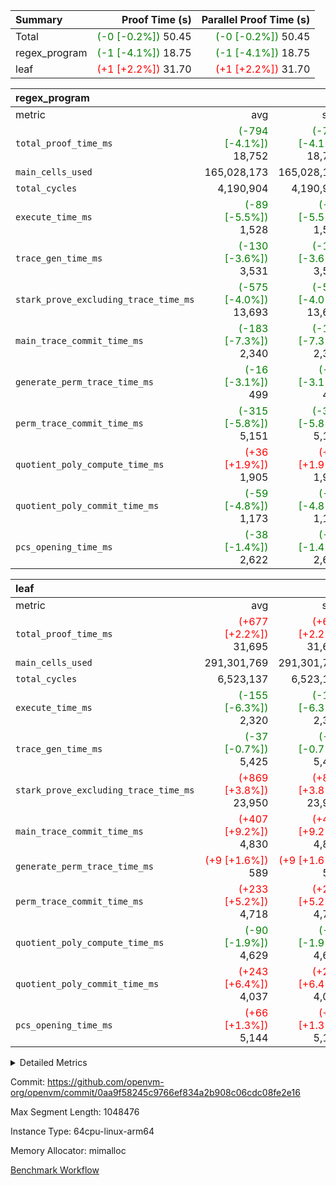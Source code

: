 | Summary | Proof Time (s) | Parallel Proof Time (s) |
|:---|---:|---:|
| Total | <span style='color: green'>(-0 [-0.2%])</span> 50.45 | <span style='color: green'>(-0 [-0.2%])</span> 50.45 |
| regex_program | <span style='color: green'>(-1 [-4.1%])</span> 18.75 | <span style='color: green'>(-1 [-4.1%])</span> 18.75 |
| leaf | <span style='color: red'>(+1 [+2.2%])</span> 31.70 | <span style='color: red'>(+1 [+2.2%])</span> 31.70 |


| regex_program |||||
|:---|---:|---:|---:|---:|
|metric|avg|sum|max|min|
| `total_proof_time_ms ` | <span style='color: green'>(-794 [-4.1%])</span> 18,752 | <span style='color: green'>(-794 [-4.1%])</span> 18,752 | <span style='color: green'>(-794 [-4.1%])</span> 18,752 | <span style='color: green'>(-794 [-4.1%])</span> 18,752 |
| `main_cells_used     ` |  165,028,173 |  165,028,173 |  165,028,173 |  165,028,173 |
| `total_cycles        ` |  4,190,904 |  4,190,904 |  4,190,904 |  4,190,904 |
| `execute_time_ms     ` | <span style='color: green'>(-89 [-5.5%])</span> 1,528 | <span style='color: green'>(-89 [-5.5%])</span> 1,528 | <span style='color: green'>(-89 [-5.5%])</span> 1,528 | <span style='color: green'>(-89 [-5.5%])</span> 1,528 |
| `trace_gen_time_ms   ` | <span style='color: green'>(-130 [-3.6%])</span> 3,531 | <span style='color: green'>(-130 [-3.6%])</span> 3,531 | <span style='color: green'>(-130 [-3.6%])</span> 3,531 | <span style='color: green'>(-130 [-3.6%])</span> 3,531 |
| `stark_prove_excluding_trace_time_ms` | <span style='color: green'>(-575 [-4.0%])</span> 13,693 | <span style='color: green'>(-575 [-4.0%])</span> 13,693 | <span style='color: green'>(-575 [-4.0%])</span> 13,693 | <span style='color: green'>(-575 [-4.0%])</span> 13,693 |
| `main_trace_commit_time_ms` | <span style='color: green'>(-183 [-7.3%])</span> 2,340 | <span style='color: green'>(-183 [-7.3%])</span> 2,340 | <span style='color: green'>(-183 [-7.3%])</span> 2,340 | <span style='color: green'>(-183 [-7.3%])</span> 2,340 |
| `generate_perm_trace_time_ms` | <span style='color: green'>(-16 [-3.1%])</span> 499 | <span style='color: green'>(-16 [-3.1%])</span> 499 | <span style='color: green'>(-16 [-3.1%])</span> 499 | <span style='color: green'>(-16 [-3.1%])</span> 499 |
| `perm_trace_commit_time_ms` | <span style='color: green'>(-315 [-5.8%])</span> 5,151 | <span style='color: green'>(-315 [-5.8%])</span> 5,151 | <span style='color: green'>(-315 [-5.8%])</span> 5,151 | <span style='color: green'>(-315 [-5.8%])</span> 5,151 |
| `quotient_poly_compute_time_ms` | <span style='color: red'>(+36 [+1.9%])</span> 1,905 | <span style='color: red'>(+36 [+1.9%])</span> 1,905 | <span style='color: red'>(+36 [+1.9%])</span> 1,905 | <span style='color: red'>(+36 [+1.9%])</span> 1,905 |
| `quotient_poly_commit_time_ms` | <span style='color: green'>(-59 [-4.8%])</span> 1,173 | <span style='color: green'>(-59 [-4.8%])</span> 1,173 | <span style='color: green'>(-59 [-4.8%])</span> 1,173 | <span style='color: green'>(-59 [-4.8%])</span> 1,173 |
| `pcs_opening_time_ms ` | <span style='color: green'>(-38 [-1.4%])</span> 2,622 | <span style='color: green'>(-38 [-1.4%])</span> 2,622 | <span style='color: green'>(-38 [-1.4%])</span> 2,622 | <span style='color: green'>(-38 [-1.4%])</span> 2,622 |

| leaf |||||
|:---|---:|---:|---:|---:|
|metric|avg|sum|max|min|
| `total_proof_time_ms ` | <span style='color: red'>(+677 [+2.2%])</span> 31,695 | <span style='color: red'>(+677 [+2.2%])</span> 31,695 | <span style='color: red'>(+677 [+2.2%])</span> 31,695 | <span style='color: red'>(+677 [+2.2%])</span> 31,695 |
| `main_cells_used     ` |  291,301,769 |  291,301,769 |  291,301,769 |  291,301,769 |
| `total_cycles        ` |  6,523,137 |  6,523,137 |  6,523,137 |  6,523,137 |
| `execute_time_ms     ` | <span style='color: green'>(-155 [-6.3%])</span> 2,320 | <span style='color: green'>(-155 [-6.3%])</span> 2,320 | <span style='color: green'>(-155 [-6.3%])</span> 2,320 | <span style='color: green'>(-155 [-6.3%])</span> 2,320 |
| `trace_gen_time_ms   ` | <span style='color: green'>(-37 [-0.7%])</span> 5,425 | <span style='color: green'>(-37 [-0.7%])</span> 5,425 | <span style='color: green'>(-37 [-0.7%])</span> 5,425 | <span style='color: green'>(-37 [-0.7%])</span> 5,425 |
| `stark_prove_excluding_trace_time_ms` | <span style='color: red'>(+869 [+3.8%])</span> 23,950 | <span style='color: red'>(+869 [+3.8%])</span> 23,950 | <span style='color: red'>(+869 [+3.8%])</span> 23,950 | <span style='color: red'>(+869 [+3.8%])</span> 23,950 |
| `main_trace_commit_time_ms` | <span style='color: red'>(+407 [+9.2%])</span> 4,830 | <span style='color: red'>(+407 [+9.2%])</span> 4,830 | <span style='color: red'>(+407 [+9.2%])</span> 4,830 | <span style='color: red'>(+407 [+9.2%])</span> 4,830 |
| `generate_perm_trace_time_ms` | <span style='color: red'>(+9 [+1.6%])</span> 589 | <span style='color: red'>(+9 [+1.6%])</span> 589 | <span style='color: red'>(+9 [+1.6%])</span> 589 | <span style='color: red'>(+9 [+1.6%])</span> 589 |
| `perm_trace_commit_time_ms` | <span style='color: red'>(+233 [+5.2%])</span> 4,718 | <span style='color: red'>(+233 [+5.2%])</span> 4,718 | <span style='color: red'>(+233 [+5.2%])</span> 4,718 | <span style='color: red'>(+233 [+5.2%])</span> 4,718 |
| `quotient_poly_compute_time_ms` | <span style='color: green'>(-90 [-1.9%])</span> 4,629 | <span style='color: green'>(-90 [-1.9%])</span> 4,629 | <span style='color: green'>(-90 [-1.9%])</span> 4,629 | <span style='color: green'>(-90 [-1.9%])</span> 4,629 |
| `quotient_poly_commit_time_ms` | <span style='color: red'>(+243 [+6.4%])</span> 4,037 | <span style='color: red'>(+243 [+6.4%])</span> 4,037 | <span style='color: red'>(+243 [+6.4%])</span> 4,037 | <span style='color: red'>(+243 [+6.4%])</span> 4,037 |
| `pcs_opening_time_ms ` | <span style='color: red'>(+66 [+1.3%])</span> 5,144 | <span style='color: red'>(+66 [+1.3%])</span> 5,144 | <span style='color: red'>(+66 [+1.3%])</span> 5,144 | <span style='color: red'>(+66 [+1.3%])</span> 5,144 |



<details>
<summary>Detailed Metrics</summary>

| group | num_segments | keygen_time_ms | commit_exe_time_ms |
| --- | --- | --- | --- |
| regex_program | 1 | 707 | 46 | 

| group | air_name | quotient_deg | interactions | constraints |
| --- | --- | --- | --- | --- |
| leaf | AccessAdapterAir<2> | 4 | 5 | 12 | 
| leaf | AccessAdapterAir<4> | 4 | 5 | 12 | 
| leaf | AccessAdapterAir<8> | 4 | 5 | 12 | 
| leaf | FriReducedOpeningAir | 4 | 35 | 59 | 
| leaf | NativePoseidon2Air<BabyBearParameters>, 1> | 4 | 31 | 302 | 
| leaf | PhantomAir | 4 | 3 | 4 | 
| leaf | ProgramAir | 1 | 1 | 4 | 
| leaf | VariableRangeCheckerAir | 1 | 1 | 4 | 
| leaf | VmAirWrapper<BranchNativeAdapterAir, BranchEqualCoreAir<1> | 2 | 11 | 23 | 
| leaf | VmAirWrapper<JalNativeAdapterAir, JalCoreAir> | 4 | 7 | 6 | 
| leaf | VmAirWrapper<NativeAdapterAir<2, 0>, PublicValuesCoreAir> | 4 | 11 | 23 | 
| leaf | VmAirWrapper<NativeAdapterAir<2, 1>, FieldArithmeticCoreAir> | 4 | 15 | 23 | 
| leaf | VmAirWrapper<NativeLoadStoreAdapterAir<1>, NativeLoadStoreCoreAir<1> | 4 | 19 | 31 | 
| leaf | VmAirWrapper<NativeVectorizedAdapterAir<4>, FieldExtensionCoreAir> | 4 | 15 | 23 | 
| leaf | VmConnectorAir | 4 | 3 | 8 | 
| leaf | VolatileBoundaryAir | 4 | 4 | 16 | 
| regex_program | AccessAdapterAir<16> | 2 | 5 | 14 | 
| regex_program | AccessAdapterAir<2> | 2 | 5 | 14 | 
| regex_program | AccessAdapterAir<32> | 2 | 5 | 14 | 
| regex_program | AccessAdapterAir<4> | 2 | 5 | 14 | 
| regex_program | AccessAdapterAir<64> | 2 | 5 | 14 | 
| regex_program | AccessAdapterAir<8> | 2 | 5 | 14 | 
| regex_program | BitwiseOperationLookupAir<8> | 2 | 2 | 4 | 
| regex_program | KeccakVmAir | 2 | 321 | 4,571 | 
| regex_program | MemoryMerkleAir<8> | 2 | 4 | 40 | 
| regex_program | PersistentBoundaryAir<8> | 2 | 3 | 6 | 
| regex_program | PhantomAir | 2 | 3 | 5 | 
| regex_program | Poseidon2PeripheryAir<BabyBearParameters>, 1> | 2 | 1 | 286 | 
| regex_program | ProgramAir | 1 | 1 | 4 | 
| regex_program | RangeTupleCheckerAir<2> | 1 | 1 | 4 | 
| regex_program | VariableRangeCheckerAir | 1 | 1 | 4 | 
| regex_program | VmAirWrapper<Rv32BaseAluAdapterAir, BaseAluCoreAir<4, 8> | 2 | 19 | 43 | 
| regex_program | VmAirWrapper<Rv32BaseAluAdapterAir, LessThanCoreAir<4, 8> | 2 | 17 | 39 | 
| regex_program | VmAirWrapper<Rv32BaseAluAdapterAir, ShiftCoreAir<4, 8> | 2 | 23 | 90 | 
| regex_program | VmAirWrapper<Rv32BranchAdapterAir, BranchEqualCoreAir<4> | 2 | 11 | 25 | 
| regex_program | VmAirWrapper<Rv32BranchAdapterAir, BranchLessThanCoreAir<4, 8> | 2 | 13 | 41 | 
| regex_program | VmAirWrapper<Rv32CondRdWriteAdapterAir, Rv32JalLuiCoreAir> | 2 | 10 | 22 | 
| regex_program | VmAirWrapper<Rv32HintStoreAdapterAir, Rv32HintStoreCoreAir> | 2 | 15 | 17 | 
| regex_program | VmAirWrapper<Rv32JalrAdapterAir, Rv32JalrCoreAir> | 2 | 16 | 20 | 
| regex_program | VmAirWrapper<Rv32LoadStoreAdapterAir, LoadSignExtendCoreAir<4, 8> | 2 | 18 | 33 | 
| regex_program | VmAirWrapper<Rv32LoadStoreAdapterAir, LoadStoreCoreAir<4> | 2 | 17 | 38 | 
| regex_program | VmAirWrapper<Rv32MultAdapterAir, DivRemCoreAir<4, 8> | 2 | 25 | 88 | 
| regex_program | VmAirWrapper<Rv32MultAdapterAir, MulHCoreAir<4, 8> | 2 | 24 | 38 | 
| regex_program | VmAirWrapper<Rv32MultAdapterAir, MultiplicationCoreAir<4, 8> | 2 | 19 | 26 | 
| regex_program | VmAirWrapper<Rv32RdWriteAdapterAir, Rv32AuipcCoreAir> | 2 | 11 | 15 | 
| regex_program | VmConnectorAir | 2 | 3 | 9 | 

| group | air_name | idx | rows | prep_cols | perm_cols | main_cols | cells |
| --- | --- | --- | --- | --- | --- | --- | --- |
| leaf | AccessAdapterAir<2> | 0 | 2,097,152 |  | 16 | 11 | 56,623,104 | 
| leaf | AccessAdapterAir<4> | 0 | 1,048,576 |  | 16 | 13 | 30,408,704 | 
| leaf | AccessAdapterAir<8> | 0 | 131,072 |  | 16 | 17 | 4,325,376 | 
| leaf | FriReducedOpeningAir | 0 | 1,048,576 |  | 76 | 64 | 146,800,640 | 
| leaf | NativePoseidon2Air<BabyBearParameters>, 1> | 0 | 65,536 |  | 36 | 348 | 25,165,824 | 
| leaf | PhantomAir | 0 | 32,768 |  | 8 | 6 | 458,752 | 
| leaf | ProgramAir | 0 | 524,288 |  | 8 | 10 | 9,437,184 | 
| leaf | VariableRangeCheckerAir | 0 | 262,144 | 2 | 8 | 1 | 2,359,296 | 
| leaf | VmAirWrapper<BranchNativeAdapterAir, BranchEqualCoreAir<1> | 0 | 2,097,152 |  | 28 | 23 | 106,954,752 | 
| leaf | VmAirWrapper<JalNativeAdapterAir, JalCoreAir> | 0 | 131,072 |  | 12 | 10 | 2,883,584 | 
| leaf | VmAirWrapper<NativeAdapterAir<2, 0>, PublicValuesCoreAir> | 0 | 64 |  | 16 | 23 | 2,496 | 
| leaf | VmAirWrapper<NativeAdapterAir<2, 1>, FieldArithmeticCoreAir> | 0 | 4,194,304 |  | 20 | 30 | 209,715,200 | 
| leaf | VmAirWrapper<NativeLoadStoreAdapterAir<1>, NativeLoadStoreCoreAir<1> | 0 | 2,097,152 |  | 24 | 41 | 136,314,880 | 
| leaf | VmAirWrapper<NativeVectorizedAdapterAir<4>, FieldExtensionCoreAir> | 0 | 131,072 |  | 20 | 40 | 7,864,320 | 
| leaf | VmConnectorAir | 0 | 2 | 1 | 8 | 4 | 24 | 
| leaf | VolatileBoundaryAir | 0 | 1,048,576 |  | 8 | 11 | 19,922,944 | 

| group | air_name | segment | rows | prep_cols | perm_cols | main_cols | cells |
| --- | --- | --- | --- | --- | --- | --- | --- |
| regex_program | AccessAdapterAir<2> | 0 | 64 |  | 24 | 11 | 2,240 | 
| regex_program | AccessAdapterAir<4> | 0 | 32 |  | 24 | 13 | 1,184 | 
| regex_program | AccessAdapterAir<8> | 0 | 131,072 |  | 24 | 17 | 5,373,952 | 
| regex_program | BitwiseOperationLookupAir<8> | 0 | 65,536 | 3 | 8 | 2 | 655,360 | 
| regex_program | KeccakVmAir | 0 | 32 |  | 1,288 | 3,164 | 142,464 | 
| regex_program | MemoryMerkleAir<8> | 0 | 131,072 |  | 20 | 32 | 6,815,744 | 
| regex_program | PersistentBoundaryAir<8> | 0 | 131,072 |  | 12 | 20 | 4,194,304 | 
| regex_program | PhantomAir | 0 | 512 |  | 12 | 6 | 9,216 | 
| regex_program | Poseidon2PeripheryAir<BabyBearParameters>, 1> | 0 | 16,384 |  | 8 | 300 | 5,046,272 | 
| regex_program | ProgramAir | 0 | 131,072 |  | 8 | 10 | 2,359,296 | 
| regex_program | RangeTupleCheckerAir<2> | 0 | 524,288 | 2 | 8 | 1 | 4,718,592 | 
| regex_program | VariableRangeCheckerAir | 0 | 262,144 | 2 | 8 | 1 | 2,359,296 | 
| regex_program | VmAirWrapper<Rv32BaseAluAdapterAir, BaseAluCoreAir<4, 8> | 0 | 2,097,152 |  | 80 | 36 | 243,269,632 | 
| regex_program | VmAirWrapper<Rv32BaseAluAdapterAir, LessThanCoreAir<4, 8> | 0 | 65,536 |  | 40 | 37 | 5,046,272 | 
| regex_program | VmAirWrapper<Rv32BaseAluAdapterAir, ShiftCoreAir<4, 8> | 0 | 262,144 |  | 52 | 53 | 27,525,120 | 
| regex_program | VmAirWrapper<Rv32BranchAdapterAir, BranchEqualCoreAir<4> | 0 | 524,288 |  | 48 | 26 | 38,797,312 | 
| regex_program | VmAirWrapper<Rv32BranchAdapterAir, BranchLessThanCoreAir<4, 8> | 0 | 262,144 |  | 56 | 32 | 23,068,672 | 
| regex_program | VmAirWrapper<Rv32CondRdWriteAdapterAir, Rv32JalLuiCoreAir> | 0 | 131,072 |  | 44 | 18 | 8,126,464 | 
| regex_program | VmAirWrapper<Rv32HintStoreAdapterAir, Rv32HintStoreCoreAir> | 0 | 16,384 |  | 36 | 26 | 1,015,808 | 
| regex_program | VmAirWrapper<Rv32JalrAdapterAir, Rv32JalrCoreAir> | 0 | 131,072 |  | 36 | 28 | 8,388,608 | 
| regex_program | VmAirWrapper<Rv32LoadStoreAdapterAir, LoadSignExtendCoreAir<4, 8> | 0 | 1,024 |  | 76 | 35 | 113,664 | 
| regex_program | VmAirWrapper<Rv32LoadStoreAdapterAir, LoadStoreCoreAir<4> | 0 | 2,097,152 |  | 72 | 40 | 234,881,024 | 
| regex_program | VmAirWrapper<Rv32MultAdapterAir, DivRemCoreAir<4, 8> | 0 | 128 |  | 104 | 57 | 20,608 | 
| regex_program | VmAirWrapper<Rv32MultAdapterAir, MulHCoreAir<4, 8> | 0 | 256 |  | 100 | 39 | 35,584 | 
| regex_program | VmAirWrapper<Rv32MultAdapterAir, MultiplicationCoreAir<4, 8> | 0 | 65,536 |  | 80 | 31 | 7,274,496 | 
| regex_program | VmAirWrapper<Rv32RdWriteAdapterAir, Rv32AuipcCoreAir> | 0 | 65,536 |  | 28 | 21 | 3,211,264 | 
| regex_program | VmConnectorAir | 0 | 2 | 1 | 12 | 4 | 32 | 

| group | idx | trace_gen_time_ms | total_proof_time_ms | total_cycles | total_cells | stark_prove_excluding_trace_time_ms | quotient_poly_compute_time_ms | quotient_poly_commit_time_ms | perm_trace_commit_time_ms | pcs_opening_time_ms | main_trace_commit_time_ms | main_cells_used | generate_perm_trace_time_ms | execute_time_ms |
| --- | --- | --- | --- | --- | --- | --- | --- | --- | --- | --- | --- | --- | --- | --- |
| leaf | 0 | 5,425 | 31,695 | 6,523,137 | 759,237,080 | 23,950 | 4,629 | 4,037 | 4,718 | 5,144 | 4,830 | 291,301,769 | 589 | 2,320 | 

| group | segment | trace_gen_time_ms | total_proof_time_ms | total_cycles | total_cells | stark_prove_excluding_trace_time_ms | quotient_poly_compute_time_ms | quotient_poly_commit_time_ms | perm_trace_commit_time_ms | pcs_opening_time_ms | main_trace_commit_time_ms | main_cells_used | generate_perm_trace_time_ms | execute_time_ms |
| --- | --- | --- | --- | --- | --- | --- | --- | --- | --- | --- | --- | --- | --- | --- |
| regex_program | 0 | 3,531 | 18,752 | 4,190,904 | 632,452,480 | 13,693 | 1,905 | 1,173 | 5,151 | 2,622 | 2,340 | 165,028,173 | 499 | 1,528 | 

</details>


Commit: https://github.com/openvm-org/openvm/commit/0aa9f58245c9766ef834a2b908c06cdc08fe2e16

Max Segment Length: 1048476

Instance Type: 64cpu-linux-arm64

Memory Allocator: mimalloc

[Benchmark Workflow](https://github.com/openvm-org/openvm/actions/runs/12665035643)
